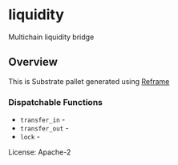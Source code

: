 # liquidity

Multichain liquidity bridge

## Overview

This is Substrate pallet generated using [Reframe](https://github.com/Ansvia/reframe)


### Dispatchable Functions

* `transfer_in` - 
* `transfer_out` - 
* `lock` -

[`Call`]: ./enum.Call.html
[`Config`]: ./trait.Config.html

License: Apache-2




